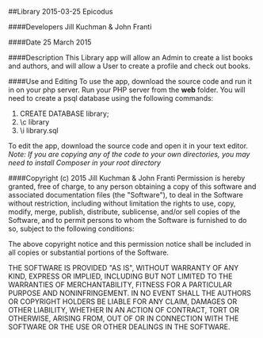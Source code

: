 ##Library
2015-03-25 Epicodus

####Developers
Jill Kuchman & John Franti

####Date
25 March 2015

####Description
This Library app will allow an Admin to create a list books and authors, and will allow a User to create a profile and check out books.


####Use and Editing
To use the app, download the source code and run it in on your php server.
Run your PHP server from the <strong>web</strong> folder.
You will need to create a psql database using the following commands:
<ol>
<li>CREATE DATABASE library;</li>
<li>\c library</li>
<li>\i library.sql</li>
</ol>

To edit the app, download the source code and open it in your text editor. <br />
    *Note: If you are copying any of the code to your own directories, you may need to install Composer
    in your root directory*

####Copyright (c) 2015 Jill Kuchman & John Franti
Permission is hereby granted, free of charge, to any person obtaining a copy
of this software and associated documentation files (the "Software"), to deal
in the Software without restriction, including without limitation the rights
to use, copy, modify, merge, publish, distribute, sublicense, and/or sell
copies of the Software, and to permit persons to whom the Software is
furnished to do so, subject to the following conditions:

The above copyright notice and this permission notice shall be included in
all copies or substantial portions of the Software.

THE SOFTWARE IS PROVIDED "AS IS", WITHOUT WARRANTY OF ANY KIND, EXPRESS OR
IMPLIED, INCLUDING BUT NOT LIMITED TO THE WARRANTIES OF MERCHANTABILITY,
FITNESS FOR A PARTICULAR PURPOSE AND NONINFRINGEMENT. IN NO EVENT SHALL THE
AUTHORS OR COPYRIGHT HOLDERS BE LIABLE FOR ANY CLAIM, DAMAGES OR OTHER
LIABILITY, WHETHER IN AN ACTION OF CONTRACT, TORT OR OTHERWISE, ARISING FROM,
OUT OF OR IN CONNECTION WITH THE SOFTWARE OR THE USE OR OTHER DEALINGS IN
THE SOFTWARE.
